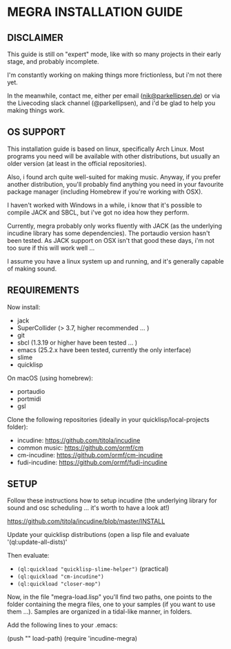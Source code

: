 # MEGRA INSTALLATION GUIDE

## DISCLAIMER
This guide is still on "expert" mode, like with so many
projects in their early stage, and probably incomplete.

I'm constantly working on making things more frictionless,
but i'm not there yet.

In the meanwhile, contact me, either per email (nik@parkellipsen.de)
	    or via the Livecoding slack channel (@parkellipsen),
	    and i'd be glad to help you making things work. 

## OS SUPPORT
This installation guide is based on linux, specifically Arch Linux.
Most programs you need will be available with other distributions, but
usually an older version (at least in the official repositories).

Also, i found arch quite well-suited for making music. Anyway, if you prefer
another distribution, you'll probably find anything you need in your favourite
package manager (including Homebrew if you're working with OSX).

I haven't worked with Windows in a while, i know that it's possible to compile
JACK and SBCL, but i've got no idea how they perform.

Currently, megra probably only works fluently with JACK (as the underlying
incudine library has some dependencies). The portaudio version hasn't been tested.
As JACK support on OSX isn't that good these days, i'm not too sure if this
will work well ... 

I assume you have a linux system up and running, and it's generally capable
of making sound.

## REQUIREMENTS

Now install:
- jack
- SuperCollider (> 3.7, higher recommended ... )
- git
- sbcl (1.3.19 or higher have been tested ... )
- emacs (25.2.x have been tested, currently the only interface)
- slime
- quicklisp

On macOS (using homebrew):
- portaudio
- portmidi
- gsl


Clone the following repositories (ideally in your quicklisp/local-projects folder):
- incudine:       https://github.com/titola/incudine
- common music:   https://github.com/ormf/cm
- cm-incudine:    https://github.com/ormf/cm-incudine
- fudi-incudine:  https://github.com/ormf/fudi-incudine

## SETUP

Follow these instructions how to setup incudine (the underlying library for
sound and osc scheduling ... it's worth to have a look at!)

https://github.com/titola/incudine/blob/master/INSTALL

Update your quicklisp distributions (open a lisp file and
evaluate '(ql:update-all-dists)'

Then evaluate:
- `(ql:quickload "quicklisp-slime-helper")` (practical)
- `(ql:quickload "cm-incudine")`
- `(ql:quickload "closer-mop")`

Now, in the file "megra-load.lisp" you'll find two paths, one points
to the folder containing the megra files, one to your samples (if
you want to use them ...). Samples are organized in a tidal-like
manner, in folders.

Add the following lines to your .emacs:

(push "<PATH-TO-MEGRA>" load-path)
(require 'incudine-megra)

